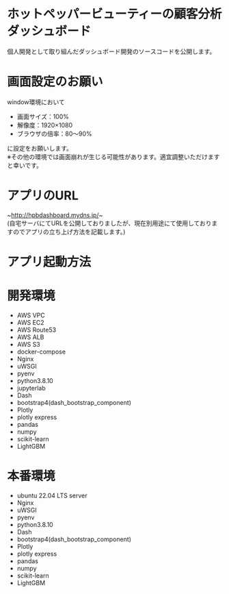 # ホットペッパービューティーの顧客分析ダッシュボード
個人開発として取り組んだダッシュボード開発のソースコードを公開します。

# 画面設定のお願い
window環境において
- 画面サイズ：100%
- 解像度：1920×1080
- ブラウザの倍率：80〜90%

に設定をお願いします。<br>
※その他の環境では画面崩れが生じる可能性があります。適宜調整いただけますと幸いです。

# アプリのURL
~http://hpbdashboard.mydns.jp/~  
(自宅サーバにてURLを公開しておりましたが、現在別用途にて使用しておりますのでアプリの立ち上げ方法を記載します。)

# アプリ起動方法


# 開発環境
- AWS VPC
- AWS EC2
- AWS Route53
- AWS ALB
- AWS S3
- docker-compose
- Nginx
- uWSGI
- pyenv
- python3.8.10
- jupyterlab
- Dash
- bootstrap4(dash_bootstrap_component)
- Plotly
- plotly express
- pandas
- numpy
- scikit-learn
- LightGBM

# 本番環境
- ubuntu 22.04 LTS server
- Nginx
- uWSGI
- pyenv
- python3.8.10
- Dash
- bootstrap4(dash_bootstrap_component)
- Plotly
- plotly express
- pandas
- numpy
- scikit-learn
- LightGBM
